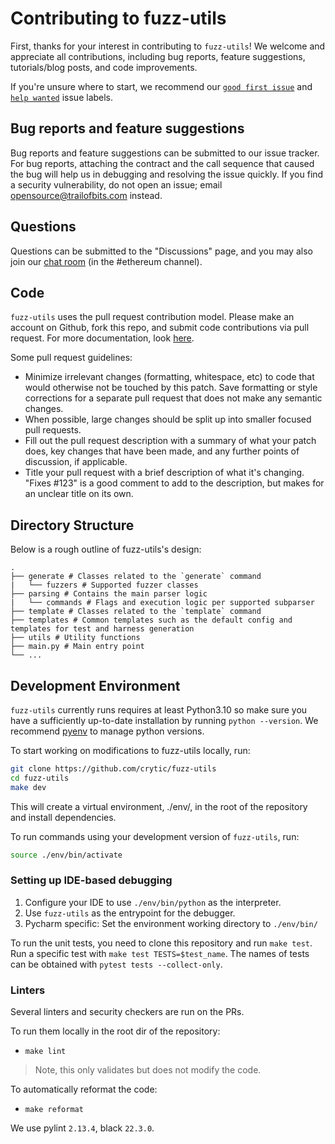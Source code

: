 # Contributing to fuzz-utils

First, thanks for your interest in contributing to `fuzz-utils`! We welcome and appreciate all contributions, including bug reports, feature suggestions, tutorials/blog posts, and code improvements.

If you're unsure where to start, we recommend our [`good first issue`](https://github.com/crytic/fuzz-utils/issues?q=is%3Aissue+is%3Aopen+label%3A%22good+first+issue%22) and [`help wanted`](https://github.com/crytic/fuzz-utils/issues?q=is%3Aissue+is%3Aopen+label%3A%22help+wanted%22) issue labels.

## Bug reports and feature suggestions

Bug reports and feature suggestions can be submitted to our issue tracker. For bug reports, attaching the contract and the call sequence that caused the bug will help us in debugging and resolving the issue quickly. If you find a security vulnerability, do not open an issue; email opensource@trailofbits.com instead.

## Questions

Questions can be submitted to the "Discussions" page, and you may also join our [chat room](https://empireslacking.herokuapp.com/) (in the #ethereum channel).

## Code

`fuzz-utils` uses the pull request contribution model. Please make an account on Github, fork this repo, and submit code contributions via pull request. For more documentation, look [here](https://guides.github.com/activities/forking/).

Some pull request guidelines:


- Minimize irrelevant changes (formatting, whitespace, etc) to code that would otherwise not be touched by this patch. Save formatting or style corrections for a separate pull request that does not make any semantic changes.
- When possible, large changes should be split up into smaller focused pull requests.
- Fill out the pull request description with a summary of what your patch does, key changes that have been made, and any further points of discussion, if applicable.
- Title your pull request with a brief description of what it's changing. "Fixes #123" is a good comment to add to the description, but makes for an unclear title on its own.

## Directory Structure

Below is a rough outline of fuzz-utils's design:

```text
.
├── generate # Classes related to the `generate` command
|   └── fuzzers # Supported fuzzer classes
├── parsing # Contains the main parser logic
|   └── commands # Flags and execution logic per supported subparser
├── template # Classes related to the `template` command
├── templates # Common templates such as the default config and templates for test and harness generation
├── utils # Utility functions
├── main.py # Main entry point
└── ...
```

## Development Environment

`fuzz-utils` currently runs requires at least Python3.10 so make sure you have a sufficiently up-to-date installation by running `python --version`. We recommend [pyenv](https://github.com/pyenv/pyenv) to manage python versions.

To start working on modifications to fuzz-utils locally, run:
```bash
git clone https://github.com/crytic/fuzz-utils
cd fuzz-utils
make dev
```
This will create a virtual environment, ./env/, in the root of the repository and install dependencies.

To run commands using your development version of `fuzz-utils`, run:
```bash
source ./env/bin/activate
```

### Setting up IDE-based debugging
1. Configure your IDE to use `./env/bin/python` as the interpreter.
2. Use `fuzz-utils` as the entrypoint for the debugger.
3. Pycharm specific: Set the environment working directory to `./env/bin/`

To run the unit tests, you need to clone this repository and run `make test`. Run a specific test with `make test TESTS=$test_name`. The names of tests can be obtained with `pytest tests --collect-only`.

### Linters

Several linters and security checkers are run on the PRs.

To run them locally in the root dir of the repository:

- `make lint`

> Note, this only validates but does not modify the code.

To automatically reformat the code:

- `make reformat`

We use pylint `2.13.4`, black `22.3.0`.